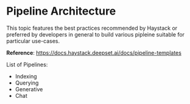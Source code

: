 # Pipeline Architecture

This topic features the best practices recommended by Haystack or preferred by developers in general to build various pipleine suitable for particular use-cases.

**Reference**: https://docs.haystack.deepset.ai/docs/pipeline-templates

List of Pipelines:
- Indexing
- Querying
- Generative
- Chat
